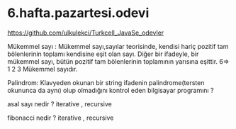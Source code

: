 # 6.hafta.pazartesi.odevi
https://github.com/ulkulekci/Turkcell_JavaSe_odevler

Mükemmel sayı : Mükemmel sayı,sayılar teorisinde, kendisi hariç pozitif tam bölenlerinin toplamı kendisine eşit olan sayı. Diğer bir ifadeyle, bir mükemmel sayı, bütün pozitif tam bölenlerinin toplamının yarısına eşittir. 6=> 1 2 3 Mükemmel sayıdır.

Palindrom: Klavyeden okunan bir string ifadenin palindrome(tersten okununca da aynı) olup olmadığını kontrol eden bilgisayar programını ?

asal sayı nedir ? iterative , recursive

fibonacci nedir ? iterative , recursive
